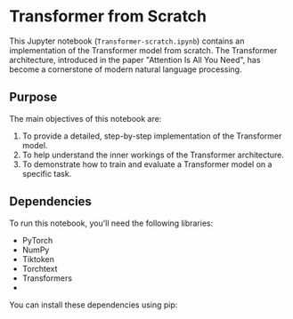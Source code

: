 # Transformer from Scratch

This Jupyter notebook (`Transformer-scratch.ipynb`) contains an implementation of the Transformer model from scratch. The Transformer architecture, introduced in the paper "Attention Is All You Need", has become a cornerstone of modern natural language processing.

## Purpose

The main objectives of this notebook are:
1. To provide a detailed, step-by-step implementation of the Transformer model.
2. To help understand the inner workings of the Transformer architecture.
3. To demonstrate how to train and evaluate a Transformer model on a specific task.

## Dependencies

To run this notebook, you'll need the following libraries:
- PyTorch
- NumPy
- Tiktoken
- Torchtext
- Transformers
- 

You can install these dependencies using pip:
